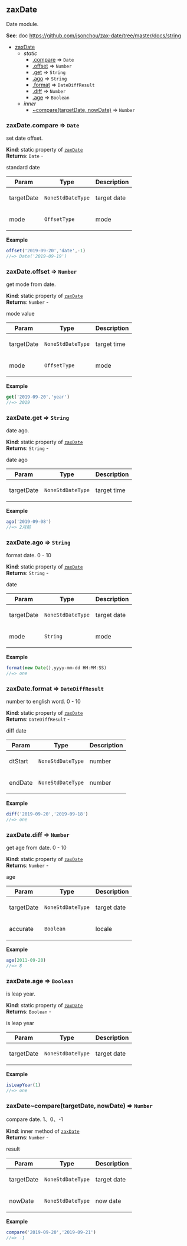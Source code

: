 <a name="module_zaxDate"></a>

## zaxDate
<p>Date module.</p>

**See**: doc https://github.com/jsonchou/zax-date/tree/master/docs/string  

* [zaxDate](#module_zaxDate)
    * _static_
        * [.compare](#module_zaxDate.compare) ⇒ <code>Date</code>
        * [.offset](#module_zaxDate.offset) ⇒ <code>Number</code>
        * [.get](#module_zaxDate.get) ⇒ <code>String</code>
        * [.ago](#module_zaxDate.ago) ⇒ <code>String</code>
        * [.format](#module_zaxDate.format) ⇒ <code>DateDiffResult</code>
        * [.diff](#module_zaxDate.diff) ⇒ <code>Number</code>
        * [.age](#module_zaxDate.age) ⇒ <code>Boolean</code>
    * _inner_
        * [~compare(targetDate, nowDate)](#module_zaxDate..compare) ⇒ <code>Number</code>

<a name="module_zaxDate.compare"></a>

### zaxDate.compare ⇒ <code>Date</code>
<p>set date offset.</p>

**Kind**: static property of [<code>zaxDate</code>](#module_zaxDate)  
**Returns**: <code>Date</code> - <p>standard date</p>  

| Param | Type | Description |
| --- | --- | --- |
| targetDate | <code>NoneStdDateType</code> | <p>target date</p> |
| mode | <code>OffsetType</code> | <p>mode</p> |

**Example**  
```js
offset('2019-09-20','date',-1)
//=> Date('2019-09-19')
```
<a name="module_zaxDate.offset"></a>

### zaxDate.offset ⇒ <code>Number</code>
<p>get mode from date.</p>

**Kind**: static property of [<code>zaxDate</code>](#module_zaxDate)  
**Returns**: <code>Number</code> - <p>mode value</p>  

| Param | Type | Description |
| --- | --- | --- |
| targetDate | <code>NoneStdDateType</code> | <p>target time</p> |
| mode | <code>OffsetType</code> | <p>mode</p> |

**Example**  
```js
get('2019-09-20','year')
//=> 2019
```
<a name="module_zaxDate.get"></a>

### zaxDate.get ⇒ <code>String</code>
<p>date ago.</p>

**Kind**: static property of [<code>zaxDate</code>](#module_zaxDate)  
**Returns**: <code>String</code> - <p>date ago</p>  

| Param | Type | Description |
| --- | --- | --- |
| targetDate | <code>NoneStdDateType</code> | <p>target time</p> |

**Example**  
```js
ago('2019-09-08')
//=> 2月前
```
<a name="module_zaxDate.ago"></a>

### zaxDate.ago ⇒ <code>String</code>
<p>format date.
0 - 10</p>

**Kind**: static property of [<code>zaxDate</code>](#module_zaxDate)  
**Returns**: <code>String</code> - <p>date</p>  

| Param | Type | Description |
| --- | --- | --- |
| targetDate | <code>NoneStdDateType</code> | <p>target date</p> |
| mode | <code>String</code> | <p>mode</p> |

**Example**  
```js
format(new Date(),yyyy-mm-dd HH:MM:SS)
//=> one
```
<a name="module_zaxDate.format"></a>

### zaxDate.format ⇒ <code>DateDiffResult</code>
<p>number to english word.
0 - 10</p>

**Kind**: static property of [<code>zaxDate</code>](#module_zaxDate)  
**Returns**: <code>DateDiffResult</code> - <p>diff date</p>  

| Param | Type | Description |
| --- | --- | --- |
| dtStart | <code>NoneStdDateType</code> | <p>number</p> |
| endDate | <code>NoneStdDateType</code> | <p>number</p> |

**Example**  
```js
diff('2019-09-20','2019-09-18')
//=> one
```
<a name="module_zaxDate.diff"></a>

### zaxDate.diff ⇒ <code>Number</code>
<p>get age from date.
0 - 10</p>

**Kind**: static property of [<code>zaxDate</code>](#module_zaxDate)  
**Returns**: <code>Number</code> - <p>age</p>  

| Param | Type | Description |
| --- | --- | --- |
| targetDate | <code>NoneStdDateType</code> | <p>target date</p> |
| accurate | <code>Boolean</code> | <p>locale</p> |

**Example**  
```js
age(2011-09-20)
//=> 8
```
<a name="module_zaxDate.age"></a>

### zaxDate.age ⇒ <code>Boolean</code>
<p>is leap year.</p>

**Kind**: static property of [<code>zaxDate</code>](#module_zaxDate)  
**Returns**: <code>Boolean</code> - <p>is leap year</p>  

| Param | Type | Description |
| --- | --- | --- |
| targetDate | <code>NoneStdDateType</code> | <p>target date</p> |

**Example**  
```js
isLeapYear(1)
//=> one
```
<a name="module_zaxDate..compare"></a>

### zaxDate~compare(targetDate, nowDate) ⇒ <code>Number</code>
<p>compare date.
1、0、-1</p>

**Kind**: inner method of [<code>zaxDate</code>](#module_zaxDate)  
**Returns**: <code>Number</code> - <p>result</p>  

| Param | Type | Description |
| --- | --- | --- |
| targetDate | <code>NoneStdDateType</code> | <p>target date</p> |
| nowDate | <code>NoneStdDateType</code> | <p>now date</p> |

**Example**  
```js
compare('2019-09-20','2019-09-21')
//=> -1
```
